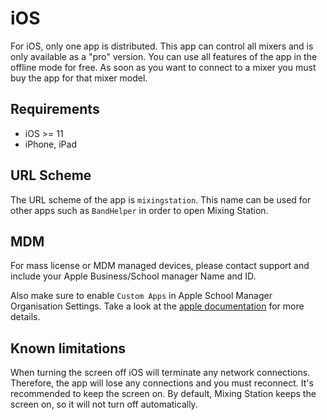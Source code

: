 # iOS

For iOS, only one app is distributed. This app can control all mixers and is only available as a "pro" version.
You can use all features of the app in the offline mode for free.
As soon as you want to connect to a mixer you must buy the app for that mixer model.

## Requirements

- iOS >= 11
- iPhone, iPad

## URL Scheme

The URL scheme of the app is `mixingstation`. This name can be used for other apps such as `BandHelper` in order to open
Mixing Station.

## MDM
For mass license or MDM managed devices, please contact support and include your Apple Business/School manager Name and ID.

Also make sure to enable `Custom Apps` in Apple School Manager Organisation Settings.
Take a look at the [apple documentation](https://support.apple.com/guide/apple-school-manager/learn-about-custom-apps-axm58ba3112a/web) for
more details.


## Known limitations

When turning the screen off iOS will terminate any network connections. Therefore, the app will lose any connections and
you must reconnect.
It's recommended to keep the screen on. By default, Mixing Station keeps the screen on, so it will not turn off
automatically.